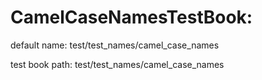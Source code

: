 # CamelCaseNamesTestBook:

default name: test/test_names/camel_case_names

test book path: test/test_names/camel_case_names

